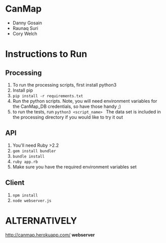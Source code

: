 # CanMap
- Danny Gosain
- Raunaq Suri
- Cory Welch

# Instructions to Run
## Processing
1) To run the processing scripts, first install python3
2) Install pip
3) `pip install -r requirements.txt`
4) Run the python scripts. Note, you will need environment variables for the CanMap_DB credentials, so have those handy ;)
5) to run the tests, run `python3 <script_name> `
The data set is included in the processing directory if you would like to try it out

## API
1) You'll need Ruby >2.2
2) `gem install bundler`
3) `bundle install`
4) `ruby app.rb`
5) Make sure you have the required environment variables set

## Client
1) `npm install`
2) `node webserver.js`

# ALTERNATIVELY
<http://canmap.herokuapp.com/> __webserver__
